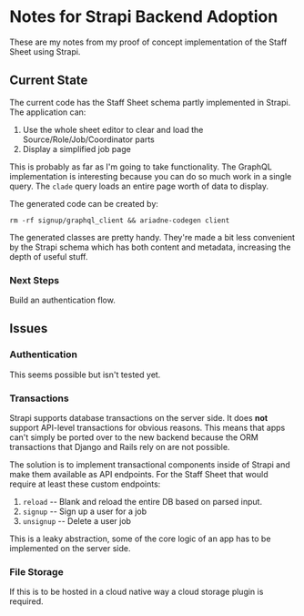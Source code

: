 # Notes for Strapi Backend Adoption 

These are my notes from my proof of concept implementation of the Staff Sheet using Strapi. 

## Current State 

The current code has the Staff Sheet schema partly implemented in Strapi. The application can:

1. Use the whole sheet editor to clear and load the Source/Role/Job/Coordinator parts 
1. Display a simplified job page 

This is probably as far as I'm going to take functionality. The GraphQL implementation is interesting 
because you can do so much work in a single query. The `clade` query loads an entire page worth of 
data to display. 

The generated code can be created by: 

```
rm -rf signup/graphql_client && ariadne-codegen client
``` 

The generated classes are pretty handy. They're made a bit less convenient by the Strapi schema which
has both content and metadata, increasing the depth of useful stuff. 

### Next Steps 

Build an authentication flow. 

## Issues 

### Authentication 

This seems possible but isn't tested yet. 

### Transactions 

Strapi supports database transactions on the server side. It does **not** support API-level transactions for obvious reasons. This means that apps can't simply be ported over to the new backend because the ORM transactions that Django and Rails rely on are not possible. 

The solution is to implement transactional components inside of Strapi and make them available as API endpoints. For the Staff Sheet that would require at least these custom endpoints:

1. `reload` -- Blank and reload the entire DB based on parsed input. 
1. `signup` -- Sign up a user for a job
1. `unsignup` -- Delete a user job 

This is a leaky abstraction, some of the core logic of an app has to be implemented on the server side. 

### File Storage 

If this is to be hosted in a cloud native way a cloud storage plugin is required. 